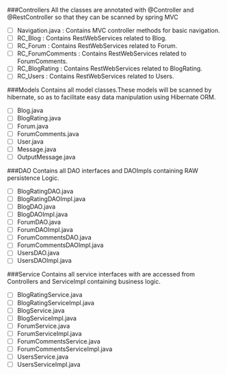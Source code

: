 ###Controllers 
 All the classes are annotated with @Controller and @RestController so that they can be scanned by spring MVC
 - [ ]	Navigation.java :  Contains MVC controller methods for basic navigation.
 - [ ] 	RC_Blog : Contains RestWebServices related to Blog.
 - [ ] RC_Forum : Contains RestWebServices related to Forum.
 - [ ] RC_ForumComments : Contains RestWebServices related to ForumComments.
 - [ ]	RC_BlogRating : Contains RestWebServices related to BlogRating.
 - [ ] RC_Users : Contains RestWebServices related to Users.
 
 ###Models
 Contains all model classes.These models will be scanned by hibernate, so as to facilitate easy data manipulation using Hibernate ORM.
 -  [ ]  Blog.java
 -  [ ] BlogRating.java
 -  [ ] Forum.java
 -  [ ] ForumComments.java
 -  [ ] User.java
 -  [ ] Message.java
 -  [ ] OutputMessage.java

 ###DAO
 Contains all DAO interfaces and DAOImpls containing RAW persistence Logic.
 - [ ] BlogRatingDAO.java
 - [ ] BlogRatingDAOImpl.java
 - [ ] BlogDAO.java
 - [ ] BlogDAOImpl.java
 - [ ] ForumDAO.java
 - [ ] ForumDAOImpl.java
 - [ ] ForumCommentsDAO.java
 - [ ] ForumCommentsDAOImpl.java
 - [ ] UsersDAO.java
 - [ ] UsersDAOImpl.java

 ###Service
 Contains all service interfaces with are accessed from Controllers and ServiceImpl containing business logic.
 -[ ] BlogRatingService.java
 - [ ] BlogRatingServiceImpl.java
 - [ ] BlogService.java
 - [ ] BlogServiceImpl.java
 - [ ] ForumService.java
 - [ ] ForumServiceImpl.java
 - [ ] ForumCommentsService.java
 - [ ] ForumCommentsServiceImpl.java
 - [ ] UsersService.java
 - [ ] UsersServiceImpl.java
